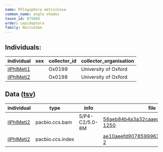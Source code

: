 ```yaml
---
name: Phlogophora meticulosa
common_name: angle shades
taxon_id: 875884
order: Lepidoptera
family: Noctuidae
---
```


## Individuals:

| individual | sex | collector_id | collector_organisation |
| ---------- | --- | ------------ | ---------------------- |
| [ilPhlMeti1](ilPhlMeti1.md) |  | Ox0199 | University of Oxford |
| [ilPhlMeti2](ilPhlMeti2.md) |  | Ox0198 | University of Oxford |

## Data ([tsv](Phlogophora_meticulosa_data.tsv))

| individual | type | info | file |
| ---------- | ---- | ---- | ---- |
| [ilPhlMeti2](ilPhlMeti2.md) | pacbio.ccs.bam | S/P4-C2/5.0-8M | [56aeb84b4a3a32caaed0f92f677f87d8-1250](https://darwin.cog.sanger.ac.uk/insects/Phlogophora_meticulosa/ilPhlMeti2/genomic_data/pacbio/m64097_200201_125016.ccs.bam) |
| [ilPhlMeti2](ilPhlMeti2.md) | pacbio.ccs.index |  | [ae10aeefd9078599963329496cf6cd3b-2](https://darwin.cog.sanger.ac.uk/insects/Phlogophora_meticulosa/ilPhlMeti2/genomic_data/pacbio/m64097_200201_125016.ccs.bam.pbi) |
